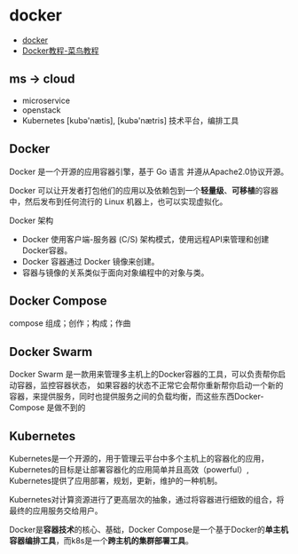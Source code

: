 # docker
- [docker](https://www.jianshu.com/p/2a9ae69c337d)
- [Docker教程-菜鸟教程](https://www.runoob.com/docker/docker-tutorial.html)

## ms -> cloud
* microservice
* openstack
* Kubernetes [kubə'nætis], [kubə'nætris] 技术平台，编排工具

## Docker
Docker 是一个开源的应用容器引擎，基于 Go 语言 并遵从Apache2.0协议开源。

Docker 可以让开发者打包他们的应用以及依赖包到一个**轻量级**、**可移植**的容器中，然后发布到任何流行的 Linux 机器上，也可以实现虚拟化。

Docker 架构
- Docker 使用客户端-服务器 (C/S) 架构模式，使用远程API来管理和创建Docker容器。
- Docker 容器通过 Docker 镜像来创建。
- 容器与镜像的关系类似于面向对象编程中的对象与类。

## Docker Compose
compose 组成；创作；构成；作曲

## Docker Swarm
Docker Swarm 是一款用来管理多主机上的Docker容器的工具，可以负责帮你启动容器，监控容器状态，
如果容器的状态不正常它会帮你重新帮你启动一个新的容器，来提供服务，同时也提供服务之间的负载均衡，而这些东西Docker-Compose 是做不到的

## Kubernetes
Kubernetes是一个开源的，用于管理云平台中多个主机上的容器化的应用，Kubernetes的目标是让部署容器化的应用简单并且高效（powerful）,
Kubernetes提供了应用部署，规划，更新，维护的一种机制。

Kubernetes对计算资源进行了更高层次的抽象，通过将容器进行细致的组合，将最终的应用服务交给用户。

Docker是**容器技术**的核心、基础，Docker Compose是一个基于Docker的**单主机容器编排工具**，而k8s是一个**跨主机的集群部署工具**。